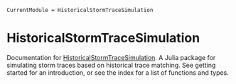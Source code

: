 ```@meta
CurrentModule = HistoricalStormTraceSimulation
```

# HistoricalStormTraceSimulation

Documentation for [HistoricalStormTraceSimulation](https://github.com/JakeGrainger/HistoricalStormTraceSimulation.jl).
A Julia package for simulating storm traces based on historical trace matching.
See getting started for an introduction, or see the index for a list of functions and types.